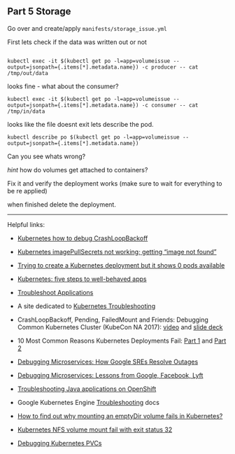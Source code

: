 ## Part 5 Storage

Go over and create/apply `manifests/storage_issue.yml`

First lets check if the data was written out or not

```

kubectl exec -it $(kubectl get po -l=app=volumeissue --output=jsonpath={.items[*].metadata.name}) -c producer -- cat /tmp/out/data

```

looks fine - what about the consumer?

```
kubectl exec -it $(kubectl get po -l=app=volumeissue --output=jsonpath={.items[*].metadata.name}) -c consumer -- cat /tmp/in/data

```

looks like the file doesnt exit lets describe the pod.

```
kubectl describe po $(kubectl get po -l=app=volumeissue --output=jsonpath={.items[*].metadata.name})

```

Can you see whats wrong?

*hint* how do volumes get attached to containers?

Fix it and verify the deployment works (make sure to wait for everything to be re applied)

when finished delete the deployment.

---



Helpful links:


- [Kubernetes how to debug CrashLoopBackoff](https://stackoverflow.com/questions/44673957/kubernetes-how-to-debug-crashloopbackoff)
- [Kubernetes imagePullSecrets not working; getting “image not found”](https://stackoverflow.com/questions/32510310/kubernetes-imagepullsecrets-not-working-getting-image-not-found)
- [Trying to create a Kubernetes deployment but it shows 0 pods available](https://stackoverflow.com/questions/51139988/trying-to-create-a-kubernetes-deployment-but-it-shows-0-pods-available)
- [Kubernetes: five steps to well-behaved apps](https://medium.com/@betz.mark/kubernetes-five-steps-to-well-behaved-apps-a7cbeb99471a)

- [Troubleshoot Applications](https://kubernetes.io/docs/tasks/debug-application-cluster/debug-application/)
- A site dedicated to [Kubernetes Troubleshooting](https://kubernetes.feisky.xyz/en/troubleshooting/) 
  
- CrashLoopBackoff, Pending, FailedMount and Friends: Debugging Common Kubernetes Cluster (KubeCon NA 2017): [video](https://www.youtube.com/watch?v=7FOCG5kua1w) and [slide deck](https://afontofuseless.info/debugging-kubernetes-app-deploys-kc2017/)
- 10 Most Common Reasons Kubernetes Deployments Fail: [Part 1](https://kukulinski.com/10-most-common-reasons-kubernetes-deployments-fail-part-1/) and [Part 2](https://kukulinski.com/10-most-common-reasons-kubernetes-deployments-fail-part-1/)

- [Debugging Microservices: How Google SREs Resolve Outages](https://www.infoq.com/presentations/google-debug-microservices)
- [Debugging Microservices: Lessons from Google, Facebook, Lyft](https://thenewstack.io/debugging-microservices-lessons-from-google-facebook-lyft/)
- [Troubleshooting Java applications on OpenShift](https://developers.redhat.com/blog/2017/08/16/troubleshooting-java-applications-on-openshift/)
- Google Kubernetes Engine [Troubleshooting](https://cloud.google.com/kubernetes-engine/docs/troubleshooting) docs

- [How to find out why mounting an emptyDir volume fails in Kubernetes?](https://stackoverflow.com/questions/51206154/how-to-find-out-why-mounting-an-emptydir-volume-fails-in-kubernetes)
- [Kubernetes NFS volume mount fail with exit status 32](https://stackoverflow.com/questions/34113569/kubernetes-nfs-volume-mount-fail-with-exit-status-32)

- [Debugging Kubernetes PVCs](https://itnext.io/debugging-kubernetes-pvcs-a150f5efbe95)
